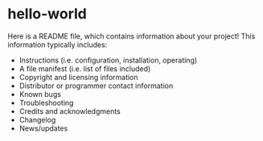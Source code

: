 # hello-world

Here is a README file, which contains information about your project! This information typically includes:
 
 <ul>
 <li> Instructions (i.e. configuration, installation, operating)
 <li> A file manifest (i.e. list of files included)</li>
 <li> Copyright and licensing information</li>
 <li> Distributor or programmer contact information</li>
 <li> Known bugs</li>
 <li> Troubleshooting</li>
 <li> Credits and acknowledgments</li>
 <li> Changelog</li>
 <li> News/updates</li>
  </ul>
